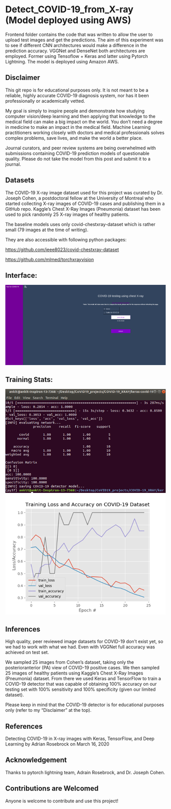 # Detect_COVID-19_from_X-ray (Model deployed using AWS)
Frontend folder contains the code that was written to allow the user to upload test images and get the predictions. The aim of this experiment was to see if different CNN architectures would make a difference in the prediction accuracy. VGGNet and DenseNet both architectures are employed. Former using Tensoflow + Keras and latter using Pytorch Lightning. The model is deployed using Amazon AWS. 

## Disclaimer
This git repo is for educational purposes only. It is not meant to be a reliable, highly accurate COVID-19 diagnosis system, nor has it been professionally or academically vetted.

My goal is simply to inspire people and demonstrate how studying computer vision/deep learning and then applying that knowledge to the medical field can make a big impact on the world. You don’t need a degree in medicine to make an impact in the medical field. Machine Learning practitioners working closely with doctors and medical professionals solves complex problems, save lives, and make the world a better place.

Journal curators, and peer review systems are being overwhelmed with submissions containing COVID-19 prediction models of questionable quality. Please do not take the model from this post and submit it to a journal.

## Datasets

The COVID-19 X-ray image dataset used for this project was curated by Dr. Joseph Cohen, a postdoctoral fellow at the University of Montreal who started collecting X-ray images of COVID-19 cases and publishing them in a GitHub repo. Kaggle’s Chest X-Ray Images (Pneumonia) dataset has been used to pick randomly 25 X-ray images of healthy patients.

The baseline models uses only covid-chestxray-dataset which is rather small (79 images at the time of writing).

They are also accessible with following python packages:

https://github.com/ieee8023/covid-chestxray-dataset

https://github.com/mlmed/torchxrayvision


## Interface:

![](snaps/covid_interface.png)

## Training Stats:

![](snaps/CM_COVID19.png)
![](snaps/plt1.png)



## Inferences

High quality, peer reviewed image datasets for COVID-19 don’t exist yet, so we had to work with what we had. Even with VGGNet full accuracy was achieved on test set. 

We sampled 25 images from Cohen’s dataset, taking only the posterioranterior (PA) view of COVID-19 positive cases.
We then sampled 25 images of healthy patients using Kaggle’s Chest X-Ray Images (Pneumonia) dataset. From there we used Keras and TensorFlow to train a COVID-19 detector that was capable of obtaining 100% accuracy on our testing set with 100% sensitivity and 100% specificity (given our limited dataset).

Please keep in mind that the COVID-19 detector is for educational purposes only (refer to my “Disclaimer” at the top).

## References

Detecting COVID-19 in X-ray images with Keras, TensorFlow, and Deep Learning by Adrian Rosebrock on March 16, 2020

## Acknowledgement

Thanks to pytorch lightning team, Adrain Rosebrock, and Dr. Joseph Cohen.

## Contributions are Welcomed

Anyone is welcome to contribute and use this project!

